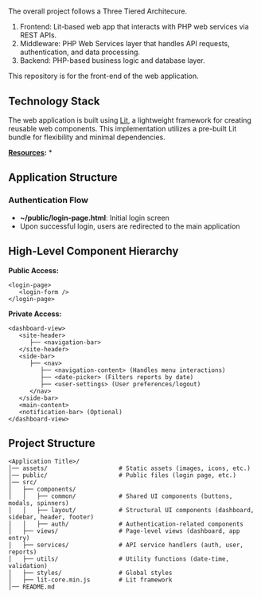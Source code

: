 # <Application Title>
<Application Description>

The overall project follows a Three Tiered Architecure.

1. Frontend: Lit-based web app that interacts with PHP web services via REST APIs.
2. Middleware: PHP Web Services layer that handles API requests, authentication, and data processing.
3. Backend: PHP-based business logic and database layer.

This repository is for the front-end of the web application.

## Technology Stack
The <Application> web application is built using [Lit](https://lit.dev/), a lightweight framework for creating reusable web components. This implementation utilizes a pre-built Lit bundle for flexibility and minimal dependencies.

**<ins>Resources</ins>:**
* 

## Application Structure
### Authentication Flow
* **~/public/login-page.html**: Initial login screen
* Upon successful login, users are redirected to the main application

## High-Level Component Hierarchy
**Public Access:**
```
<login-page>
   <login-form />
</login-page>
```
**Private Access:**
```
<dashboard-view>
   <site-header>  
      ├── <navigation-bar>  
   </site-header>  
   <side-bar>  
      ├── <nav>  
         ├── <navigation-content> (Handles menu interactions)  
         ├── <date-picker> (Filters reports by date)  
         ├── <user-settings> (User preferences/logout)  
      </nav>  
   </side-bar>  
   <main-content>  
   <notification-bar> (Optional)  
</dashboard-view>
```
## Project Structure
```
<Application Title>/  
│── assets/                    # Static assets (images, icons, etc.)  
│── public/                    # Public files (login page, etc.)  
│── src/  
│   ├── components/  
│   │   ├── common/            # Shared UI components (buttons, modals, spinners)  
│   │   ├── layout/            # Structural UI components (dashboard, sidebar, header, footer)  
│   │   ├── auth/              # Authentication-related components  
│   ├── views/                 # Page-level views (dashboard, app entry)  
│   ├── services/              # API service handlers (auth, user, reports)  
│   ├── utils/                 # Utility functions (date-time, validation)  
│   ├── styles/                # Global styles  
│   ├── lit-core.min.js        # Lit framework  
│── README.md  
```
